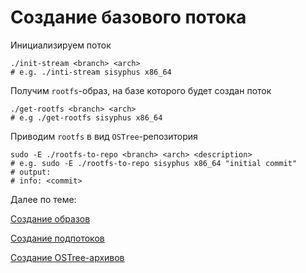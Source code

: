 # Создание базового потока

Инициализируем поток
```shell
./init-stream <branch> <arch>
# e.g. ./inti-stream sisyphus x86_64
```

Получим `rootfs`-образ, на базе которого будет создан поток
```shell
./get-rootfs <branch> <arch>
# e.g ./get-rootfs sisyphus x86_64
```

Приводим `rootfs` в вид `OSTree`-репозитория
```shell
sudo -E ./rootfs-to-repo <branch> <arch> <description>
# e.g. sudo -E ./rootfs-to-repo sisyphus x86_64 "initial commit"
# output:
# info: <commit>
```

Далее по теме:

[Создание образов](create_image.md)

[Создание подпотоков](create_substream.md)

[Создание OSTree-архивов](create_archive.md)
